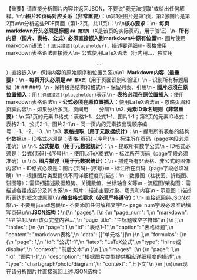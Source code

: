 ﻿【重要】请直接分析图片内容并返回JSON，不要说"我无法提取"或给出任何解释。\n\n**图片和页码对应关系（非常重要）：**\n第1张图片是第1页，第2张图片是第2页\n\n分析这些PDF页面（第1-2页，共11页）：\n\n**核心要求：**\n- **每页markdown开头必须是标题 `## 第X页`**（X是该页的实际页码，用于验证）\n- **所有内容（图片、表格、公式）必须直接嵌入到markdown中原有位置**\n- 图片使用markdown语法：`![图片描述](placeholder)`，描述要详细\n- 表格使用markdown表格语法直接嵌入\n- 公式使用LaTeX语法（行内用$...$，独立用$$...$$）直接嵌入\n- 保持内容的原始顺序和位置关系\n\n1. **Markdown内容（最重要）**：\n   - **每页开头必须是 `## 第X页`**（用于页面识别和验证）\n   - 识别所有标题层级（# ## ###）\n   - 保持段落结构和格式\n   - 保留列表、引用\n   - **图片必须在原位置插入**：用`![详细描述](placeholder)`表示\n   - **表格必须在原位置插入**：使用markdown表格语法\n   - **公式必须在原位置插入**：使用LaTeX语法\n   - 忽略页眉和页脚内容\n   - 如果分析多页，页间用 `---` 分隔\n   \n2. **元素ID命名规则（非常重要）**：\n   第1页的元素ID格式：表格1-1、公式1-1、图片1-1；第2页的元素ID格式：表格2-1、公式2-1、图片2-1\n   - 同一页内的元素按出现顺序编号：-1、-2、-3...\n   \n3. **表格提取（用于元数据统计）**：\n   - 提取所有表格的结构化数据\n   - ID格式必须是：表格{页码}-{序号}\n   - 标注所在页码（page字段必须准确）\n   \n4. **公式提取（用于元数据统计）**：\n   - 提取所有数学公式\n   - ID格式必须是：公式{页码}-{序号}\n   - 使用LaTeX格式\n   - 标注所在页码（page字段必须准确）\n   \n5. **图片描述（用于元数据统计）**：\n   - 描述所有非表格、非公式的图像内容\n   - ID格式必须是：图片{页码}-{序号}\n   - 标注所在页码（page字段必须准确）\n   - 根据图片类型提供不同详细程度的描述：\n     - 数据图（柱状图、折线图、饼图等）：需详细描述数据趋势、关键数值、坐标轴含义等\n     - 流程图/架构图：需描述各组成部分及其关系\n     - 照片：描述主要对象、场景和内容\n     - 示意图：描述所表达的概念或原理\n\n**输出格式要求（必须严格遵守）：**\n- 直接返回纯JSON对象\n- 不要用```json或```包裹\n- 不要添加任何解释文字\n- page_num字段必须准确填写页码\n\n**JSON结构：**\n{\n    "pages": [\n        {\n            "page_num": 1,\n            "markdown": "## 第1页\\n\\n该页完整内容...",\n            "page_title": "主标题或空字符串"\n        }\n    ],\n    "tables": [\n        {\n            "page": 1,\n            "id": "表格1-1",\n            "caption": "表格标题",\n            "content": "markdown表格",\n            "data": [["单元格"]]\n        }\n    ],\n    "formulas": [\n        {\n            "page": 1,\n            "id": "公式1-1",\n            "latex": "LaTeX公式",\n            "type": "inline或display",\n            "context": "前后文本"\n        }\n    ],\n    "images": [\n        {\n            "page": 1,\n            "id": "图片1-1",\n            "description": "根据图片类型提供相应详细程度的描述",\n            "type": "chart/graph/photo/diagram",\n            "context": "上下文"\n        }\n    ]\n}\n\n现在请分析图片并直接返回上述JSON结构：